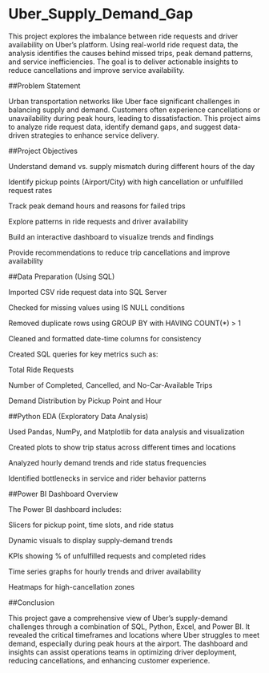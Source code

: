 # Uber_Supply_Demand_Gap

This project explores the imbalance between ride requests and driver availability on Uber’s platform. Using real-world ride request data, the analysis identifies the causes behind missed trips, peak demand patterns, and service inefficiencies. The goal is to deliver actionable insights to reduce cancellations and improve service availability.

##Problem Statement

Urban transportation networks like Uber face significant challenges in balancing supply and demand. Customers often experience cancellations or unavailability during peak hours, leading to dissatisfaction. This project aims to analyze ride request data, identify demand gaps, and suggest data-driven strategies to enhance service delivery.

##Project Objectives

Understand demand vs. supply mismatch during different hours of the day

Identify pickup points (Airport/City) with high cancellation or unfulfilled request rates

Track peak demand hours and reasons for failed trips

Explore patterns in ride requests and driver availability

Build an interactive dashboard to visualize trends and findings

Provide recommendations to reduce trip cancellations and improve availability

##Data Preparation (Using SQL)

Imported CSV ride request data into SQL Server

Checked for missing values using IS NULL conditions

Removed duplicate rows using GROUP BY with HAVING COUNT(*) > 1

Cleaned and formatted date-time columns for consistency

Created SQL queries for key metrics such as:

Total Ride Requests

Number of Completed, Cancelled, and No-Car-Available Trips

Demand Distribution by Pickup Point and Hour

##Python EDA (Exploratory Data Analysis)

Used Pandas, NumPy, and Matplotlib for data analysis and visualization

Created plots to show trip status across different times and locations

Analyzed hourly demand trends and ride status frequencies

Identified bottlenecks in service and rider behavior patterns

##Power BI Dashboard Overview

The Power BI dashboard includes:

Slicers for pickup point, time slots, and ride status

Dynamic visuals to display supply-demand trends

KPIs showing % of unfulfilled requests and completed rides

Time series graphs for hourly trends and driver availability

Heatmaps for high-cancellation zones

##Conclusion

This project gave a comprehensive view of Uber’s supply-demand challenges through a combination of SQL, Python, Excel, and Power BI. It revealed the critical timeframes and locations where Uber struggles to meet demand, especially during peak hours at the airport. The dashboard and insights can assist operations teams in optimizing driver deployment, reducing cancellations, and enhancing customer experience.

